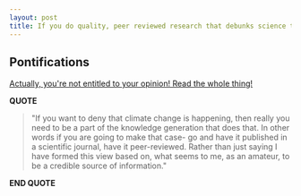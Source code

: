 ```yaml
---
layout: post
title: If you do quality, peer reviewed research that debunks science then you're entitled to your opinion otherwise be quiet about your "non science" "opinion"
---
```


## Pontifications

[Actually, you're not entitled to your opinion! Read the whole thing!](http://www.cbc.ca/radio/the180/you-re-not-entitled-to-your-own-opinion-the-case-against-free-trade-and-how-snow-can-inform-planning-1.3886400/actually-you-re-not-entitled-to-your-opinion-1.3888228)

**QUOTE**

<blockquote>

"If you want to deny that climate change is happening, then really you need to be a part of the knowledge generation that does that. In other words if you are going to make that case- go and have it published in a scientific journal, have it peer-reviewed. Rather than just saying I have formed this view based on, what seems to me, as an amateur, to be a credible source of information."

</blockquote>

**END QUOTE**
